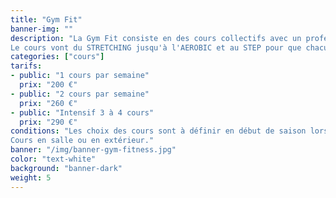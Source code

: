 ```yaml
---
title: "Gym Fit"
banner-img: ""
description: "La Gym Fit consiste en des cours collectifs avec un professeur diplômé.<br>
Le cours vont du STRETCHING jusqu'à l'AEROBIC et au STEP pour que chacun et chacune trouve ce qui lui convient le mieux."
categories: ["cours"]
tarifs:
- public: "1 cours par semaine"
  prix: "200 €"
- public: "2 cours par semaine"
  prix: "260 €"
- public: "Intensif 3 à 4 cours"
  prix: "290 €"
conditions: "Les choix des cours sont à définir en début de saison lors des inscriptions.<br>
Cours en salle ou en extérieur."
banner: "/img/banner-gym-fitness.jpg"
color: "text-white"
background: "banner-dark"
weight: 5
---
```


